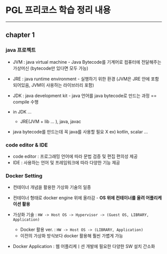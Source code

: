 # PGL 프리코스 학습 정리 내용

------

## chapter 1 

### java 프로젝트
- JVM : java virtual machine - Java Bytecode를 기계어로 컴퓨터에 전달해주는 가상머신 (bytecode만 있다면 모두 가능)
- JRE : java runtime environment - 실행하기 위한 환경 (JVM은 JRE 안에 포함되어있음, JVM이 사용하는 라이브러리 포함)
- JDK : java development kit - java 언어를 java bytecode로 만드는 과정 == compile 수행

- in JDK ...
    - JRE(JVM + lib ... ), java, javac

- java bytecode를 만드는데 꼭 java를 사용할 필요 X ex) kotlin, scalar ...

### code editor & IDE
- code editor : 프로그래밍 언어에 따라 문법 검증 및 편집 편의성 제공
- IDE : 사용하는 언어 및 프레임워크에 따라 다양한 기능 제공

### Docker Setting
- 컨테이너 개념을 활용한 가상화 기술의 일종
- 컨테이너 형태로 docker engine 위에 올라감 - **OS 위에 컨테이너를 올려 어플리케이션 활용**

- 가상화 기술 : ```HW -> Host OS -> Hypervisor -> (Guest OS, LIBRARY, Application)```
    - Docker 활용 ver. : ```HW -> Host OS -> (LIBRARY, Application)```
    - 이전의 가상화 방식보다 docker 활용해 훨씬 가볍게 가능

- Docker Application : 웹 어플리케ㅣ션 개발에 필요한 다양한 SW 설치 간소화


